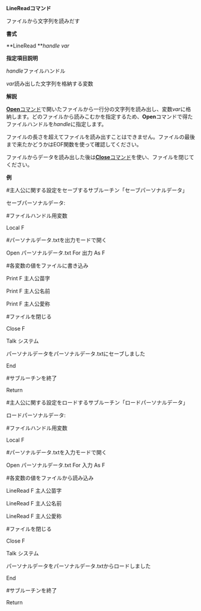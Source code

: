 **LineReadコマンド**

ファイルから文字列を読みだす

**書式**

**LineRead ***handle var*

**指定項目説明**

*handle*ファイルハンドル

*var*読み出した文字列を格納する変数

**解説**

[**Open**コマンド](Openコマンド)で開いたファイルから一行分の文字列を読み出し、変数*var*に格納します。どのファイルから読みこむかを指定するため、**Open**コマンドで得たファイルハンドルを*handle*に指定します。

ファイルの長さを超えてファイルを読み出すことはできません。ファイルの最後まで来たかどうかはEOF関数を使って確認してください。

ファイルからデータを読み出した後は[**Close**コマンド](Closeコマンド)を使い、ファイルを閉じてください。

**例**

#主人公に関する設定をセーブするサブルーチン「セーブパーソナルデータ」

セーブパーソナルデータ:

#ファイルハンドル用変数

Local F

#パーソナルデータ.txtを出力モードで開く

Open パーソナルデータ.txt For 出力 As F

#各変数の値をファイルに書き込み

Print F 主人公苗字

Print F 主人公名前

Print F 主人公愛称

#ファイルを閉じる

Close F

Talk システム

パーソナルデータをパーソナルデータ.txtにセーブしました

End

#サブルーチンを終了

Return

#主人公に関する設定をロードするサブルーチン「ロードパーソナルデータ」

ロードパーソナルデータ:

#ファイルハンドル用変数

Local F

#パーソナルデータ.txtを入力モードで開く

Open パーソナルデータ.txt For 入力 As F

#各変数の値をファイルから読み込み

LineRead F 主人公苗字

LineRead F 主人公名前

LineRead F 主人公愛称

#ファイルを閉じる

Close F

Talk システム

パーソナルデータをパーソナルデータ.txtからロードしました

End

#サブルーチンを終了

Return
